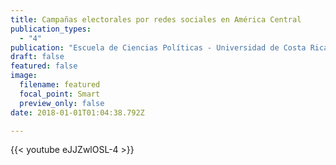 ```yaml
---
title: Campañas electorales por redes sociales en América Central
publication_types:
  - "4"
publication: "Escuela de Ciencias Políticas - Universidad de Costa Rica"
draft: false
featured: false
image:
  filename: featured
  focal_point: Smart
  preview_only: false
date: 2018-01-01T01:04:38.792Z

---
```

{{< youtube eJJZwlOSL-4 >}}

